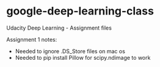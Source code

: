 # google-deep-learning-class
Udacity Deep Learning - Assignment files

Assignment 1 notes:

- Needed to ignore .DS_Store files on mac os
- Needed to pip install Pillow for scipy.ndimage to work